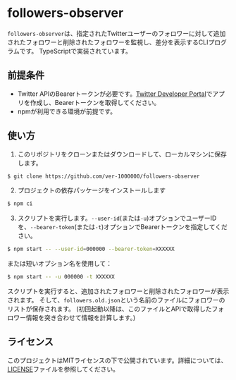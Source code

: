 # followers-observer
`followers-observer`は、指定されたTwitterユーザーのフォロワーに対して追加されたフォロワーと削除されたフォロワーを監視し、差分を表示するCLIプログラムです。
TypeScriptで実装されています。

## 前提条件
- Twitter APIのBearerトークンが必要です。[Twitter Developer Portal](https://developer.twitter.com/)でアプリを作成し、Bearerトークンを取得してください。
- npmが利用できる環境が前提です。

## 使い方
1. このリポジトリをクローンまたはダウンロードして、ローカルマシンに保存します。
```bash
$ git clone https://github.com/ver-1000000/followers-observer
```
2. プロジェクトの依存パッケージをインストールします
```bash
$ npm ci
```
3. スクリプトを実行します。`--user-id`(または`-u`)オプションでユーザーIDを、`--bearer-token`(または`-t`)オプションでBearerトークンを指定してください。
```bash
$ npm start -- --user-id=000000 --bearer-token=XXXXXX
```
または短いオプション名を使用して：
```bash
$ npm start -- -u 000000 -t XXXXXX
```

スクリプトを実行すると、追加されたフォロワーと削除されたフォロワーが表示されます。
そして、`followers.old.json`という名前のファイルにフォロワーのリストが保存されます。
(初回起動以降は、このファイルとAPIで取得したフォロワー情報を突き合わせて情報を計算します。)

## ライセンス
このプロジェクトはMITライセンスの下で公開されています。詳細については、[LICENSE](LICENSE)ファイルを参照してください。
